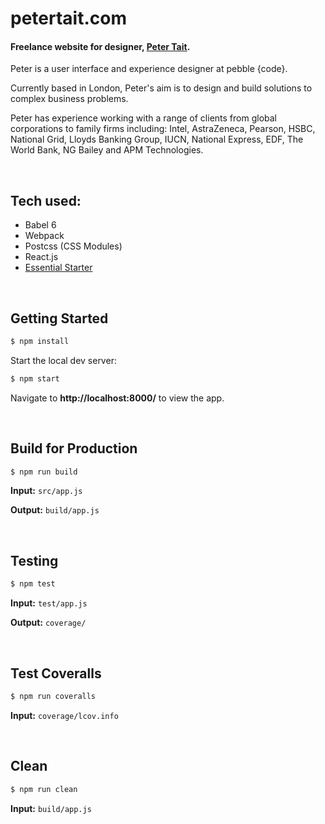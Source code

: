 # petertait.com
#### Freelance website for designer, [Peter Tait](petertait.com).

Peter is a user interface and experience designer at pebble {code}.

Currently based in London, Peter's aim is to design and build solutions to complex business problems.

Peter has experience working with a range of clients from global corporations to family firms including: Intel, AstraZeneca, Pearson, HSBC, National Grid, Lloyds Banking Group, IUCN, National Express, EDF, The World Bank, NG Bailey and APM Technologies.

<br>


## Tech used:

- Babel 6
- Webpack
- Postcss (CSS Modules)
- React.js
- [Essential Starter](https://github.com/petertait/react-starter)

<br>

## Getting Started

```sh
$ npm install
```

Start the local dev server:

```sh
$ npm start
```

Navigate to **http://localhost:8000/** to view the app.

<br>

## Build for Production

```sh
$ npm run build
```

**Input:** `src/app.js`

**Output:** `build/app.js`

<br>

## Testing

```sh
$ npm test
```

**Input:** `test/app.js`

**Output:** `coverage/`

<br>

## Test Coveralls

```sh
$ npm run coveralls
```

**Input:** `coverage/lcov.info`

<br>

## Clean

```sh
$ npm run clean
```

**Input:** `build/app.js`

